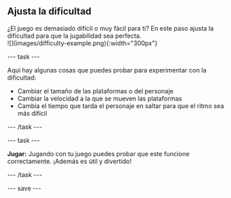 ## Ajusta la dificultad

<div style="display: flex; flex-wrap: wrap">
<div style="flex-basis: 200px; flex-grow: 1; margin-right: 15px;">
¿El juego es demasiado difícil o muy fácil para ti? En este paso ajusta la dificultad para que la jugabilidad sea perfecta. 
</div>
<div>
![](images/difficulty-example.png){:width="300px"}
</div>
</div>

--- task ---

Aquí hay algunas cosas que puedes probar para experimentar con la dificultad:

+ Cambiar el tamaño de las plataformas o del personaje
+ Cambiar la velocidad a la que se mueven las plataformas
+ Cambia el tiempo que tarda el personaje en saltar para que el ritmo sea más difícil

--- /task ---

--- task ---

**Jugar:** Jugando con tu juego puedes probar que este funcione correctamente. ¡Además es útil y divertido!

--- /task ---

--- save ---
